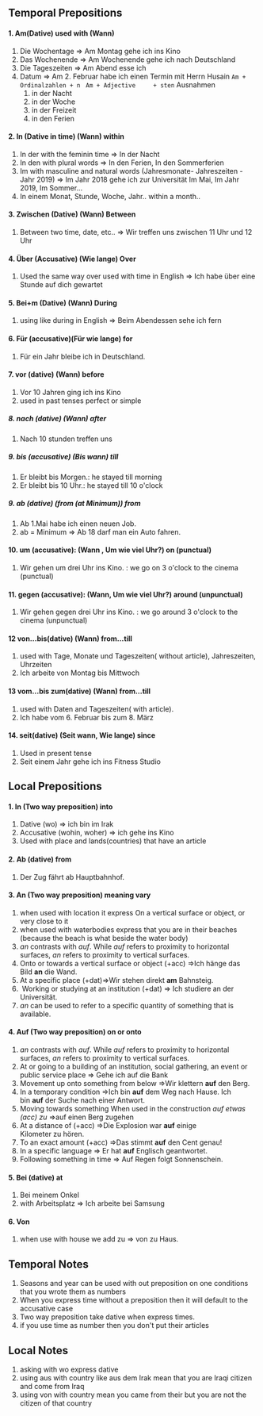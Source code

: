 
## Temporal Prepositions
#### 1. Am(Dative) used with (Wann)
1. Die Wochentage   => Am Montag gehe ich ins Kino
2. Das Wochenende  => Am Wochenende gehe ich nach Deutschland
3. Die Tageszeiten     => Am Abend esse ich  
4. Datum                   => Am 2. Februar habe ich einen Termin mit Herrn Husain 
	`Am + Ordinalzahlen + n `
	`Am + Adjective     + sten`
	Ausnahmen 
	1. in der Nacht
	2. in der Woche
	3. in der Freizeit
	4. in den Ferien
#### 2. In (Dative in time) (Wann) within 
1. In der with the feminin time => In der Nacht
2. In den with plural words       => In den Ferien, In den Sommerferien
3. Im with masculine and natural words (Jahresmonate- Jahreszeiten - Jahr 2019) => Im Jahr 2018 gehe ich zur Universität
   Im Mai, Im Jahr 2019, Im Sommer...
4. In einem Monat, Stunde, Woche, Jahr.. within a month..
#### 3. Zwischen (Dative) (Wann) Between
1. Between two time, date, etc.. => Wir treffen uns zwischen 11 Uhr und 12 Uhr
#### 4. Über (Accusative) (Wie lange) Over
1. Used the same way over used with time in English => Ich habe über eine Stunde auf dich gewartet
#### 5. Bei+m (Dative) (Wann) During
1. using like during in English => Beim Abendessen sehe ich fern
#### 6. Für  (accusative)(Für wie lange)  for
1. Für ein Jahr bleibe ich in Deutschland.
#### 7. vor (dative) (Wann) before 
1. Vor 10 Jahren ging ich ins Kino
2. used in past tenses perfect or simple
##### 8. nach (dative) (Wann) after
1. Nach 10 stunden treffen uns
##### 9. bis (accusative) (Bis wann) till
1. Er bleibt bis  Morgen.: he stayed till morning 
2.  Er bleibt bis 10 Uhr.: he stayed till 10 o'clock 
##### 9. ab (dative) (from (at Minimum)) from
1. Ab 1.Mai habe ich einen neuen Job.
2. ab = Minimum => Ab 18 darf man ein Auto fahren.
#### 10. um (accusative): (Wann , Um wie viel Uhr?) on (punctual) 
1. Wir gehen um drei Uhr ins Kino. : we go on 3 o'clock to the cinema (punctual) 
#### 11. gegen (accusative): (Wann, Um wie viel Uhr?)  around (unpunctual) 
1. Wir gehen gegen drei Uhr ins Kino. : we go around 3 o'clock to the cinema (unpunctual) 
#### 12 von...bis(dative) (Wann) from...till
1. used with Tage, Monate und Tageszeiten( without article), Jahreszeiten, Uhrzeiten
2. Ich arbeite von Montag bis Mittwoch
#### 13 vom...bis zum(dative) (Wann) from...till
1. used with Daten and  Tageszeiten( with article).
2. Ich habe vom 6. Februar bis zum 8. März
#### 14. seit(dative) (Seit wann, Wie lange) since
1. Used in present tense
2. Seit einem Jahr gehe ich ins Fitness Studio
## Local Prepositions

#### 1. In (Two way preposition) into
 1. Dative (wo) => ich bin im Irak
 2. Accusative (wohin, woher) => ich gehe ins Kino
 3. Used with place and lands(countries) that have an article 
#### 2. Ab (dative) from
1. Der Zug fährt ab Hauptbahnhof.
#### 3. An (Two way preposition) meaning vary
1. when used with location it express On a vertical surface or object, or very close to it
2. when used with waterbodies express that you are in their beaches (because the beach is what beside the water body)
3. _an_ contrasts with _auf_. While _auf_ refers to proximity to horizontal surfaces, _an_ refers to proximity to vertical surfaces.
4.  Onto or towards a vertical surface or object (+acc) =>Ich hänge das Bild **an** die Wand.
5. At a specific place (+dat)=>Wir stehen direkt **am** Bahnsteig.
6.  Working or studying at an institution (+dat) => Ich studiere an der Universität.
7. _an_ can be used to refer to a specific quantity of something that is available. 
#### 4. Auf (Two way preposition) on or onto 
1. _an_ contrasts with _auf_. While _auf_ refers to proximity to horizontal surfaces, _an_ refers to proximity to vertical surfaces.
2.  At or going to a building of an institution, social gathering, an event or public service place => Gehe ich auf die Bank
3. Movement up onto something from below =>Wir klettern **auf** den Berg.
4. In a temporary condition =>Ich bin **auf** dem Weg nach Hause.  Ich bin **auf** der Suche nach einer Antwort.
5. Moving towards something When used in the construction _auf etwas (acc) zu_ =>auf einen Berg zugehen
6. At a distance of (+acc) =>Die Explosion war **auf** einige Kilometer zu hören.
7. To an exact amount (+acc) =>Das stimmt **auf** den Cent genau!
8. In a specific language => Er hat **auf** Englisch geantwortet.
9. Following something in time => Auf Regen folgt Sonnenschein.
#### 5. Bei (dative) at
1. Bei meinem Onkel
2. with Arbeitsplatz => Ich arbeite bei Samsung 
#### 6. Von
1. when use with house we add zu => von zu Haus.





## Temporal Notes
1. Seasons and year can be used with out preposition on one conditions that you wrote them as numbers
2. When you express time without a preposition then it will default to the accusative case
3. Two way preposition take dative when express times.
4. if you use time as number then you don't put their articles 
## Local Notes
1. asking with wo express dative
2.  using aus with country like aus dem Irak mean that you are Iraqi citizen and come from Iraq
3. using von with country mean you came from their but you are not the citizen of that country 